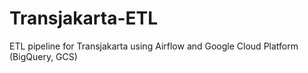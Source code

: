 # Transjakarta-ETL
ETL pipeline for Transjakarta using Airflow and Google Cloud Platform (BigQuery, GCS)
